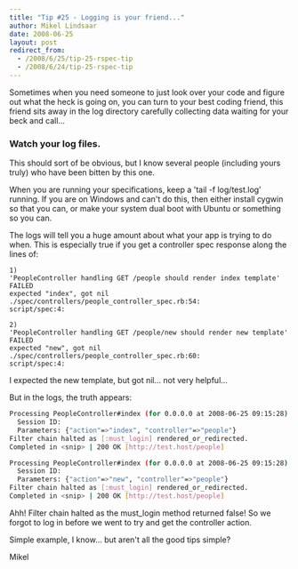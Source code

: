 ```yaml
---
title: "Tip #25 - Logging is your friend..."
author: Mikel Lindsaar
date: 2008-06-25
layout: post
redirect_from:
  - /2008/6/25/tip-25-rspec-tip
  - /2008/6/24/tip-25-rspec-tip
---
```

Sometimes when you need someone to just look over your code and figure
out what the heck is going on, you can turn to your best coding friend,
this friend sits away in the log directory carefully collecting data
waiting for your beck and call...

### Watch your log files.

This should sort of be obvious, but I know several people (including
yours truly) who have been bitten by this one.

When you are running your specifications, keep a 'tail -f log/test.log'
running. If you are on Windows and can't do this, then either install
cygwin so that you can, or make your system dual boot with Ubuntu or
something so you can.

The logs will tell you a huge amount about what your app is trying to do
when. This is especially true if you get a controller spec response
along the lines of:

``` rspec
1)
'PeopleController handling GET /people should render index template' FAILED
expected "index", got nil
./spec/controllers/people_controller_spec.rb:54:
script/spec:4:

2)
'PeopleController handling GET /people/new should render new template' FAILED
expected "new", got nil
./spec/controllers/people_controller_spec.rb:60:
script/spec:4:
```

I expected the new template, but got nil... not very helpful...

But in the logs, the truth appears:

``` sh
Processing PeopleController#index (for 0.0.0.0 at 2008-06-25 09:15:28) [GET]
  Session ID: 
  Parameters: {"action"=>"index", "controller"=>"people"}
Filter chain halted as [:must_login] rendered_or_redirected.
Completed in <snip> | 200 OK [http://test.host/people]

Processing PeopleController#index (for 0.0.0.0 at 2008-06-25 09:15:28) [GET]
  Session ID: 
  Parameters: {"action"=>"new", "controller"=>"people"}
Filter chain halted as [:must_login] rendered_or_redirected.
Completed in <snip> | 200 OK [http://test.host/people]
```

Ahh! Filter chain halted as the must_login method returned false! So we
forgot to log in before we went to try and get the controller action.

Simple example, I know... but aren't all the good tips simple?

Mikel

